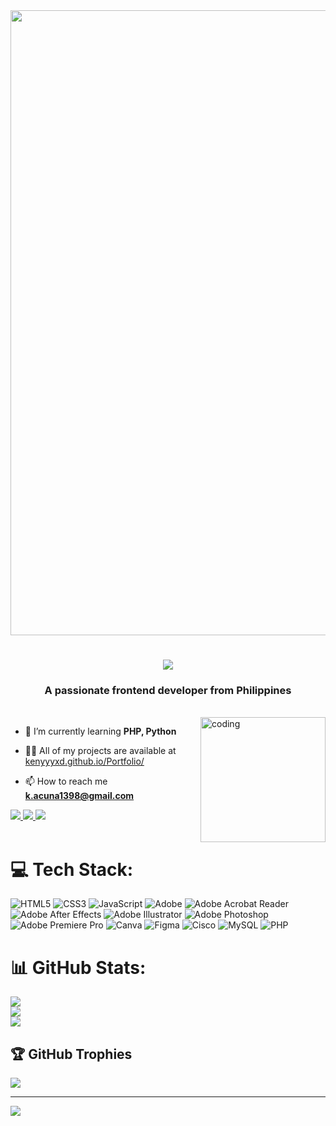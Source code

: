 <img width="1000" src="https://media3.giphy.com/media/v1.Y2lkPTc5MGI3NjExM3M2anVmYnYybzJhMDAxYmo3aWtpZXl3ejZoc2IxODg0ZHBydjVlbyZlcD12MV9pbnRlcm5hbF9naWZfYnlfaWQmY3Q9Zw/Wj7lNjMNDxSmc/giphy.webp">
<h1 align="center">
  <img src="https://readme-typing-svg.herokuapp.com/?font=Righteous&size=30&center=true&vCenter=true&width=500&height=70&duration=4000&lines=Hi+There!+👋;+I'm+Ken+Acuña!;" /></h1>
<h3 align="center">A passionate frontend developer from Philippines</h3></br>

<img align="right" alt="coding" width="200" src="https://media2.giphy.com/media/v1.Y2lkPTc5MGI3NjExdWh1emY1bHVpM2dsYTJoa2c5OW1vN3l2ajA3M3h3ZmJ0MXJxdmNmdSZlcD12MV9pbnRlcm5hbF9naWZfYnlfaWQmY3Q9Zw/elrFAUtV7ZOH7TSPhF/giphy.webp">

- 🌱 I’m currently learning **PHP, Python**

- 👨‍💻 All of my projects are available at [kenyyyxd.github.io/Portfolio/](kenyyyxd.github.io/Portfolio/)

- 📫 How to reach me **k.acuna1398@gmail.com**
<div align="left">
<a href="mailto:k.acuna1398@gmail.com">
<img src="https://img.shields.io/badge/Gmail-333333?style=for-the-badge&logo=gmail&logoColor=red"/>
</a> 
<a href="www.linkedin.com/in/kaacuna13">
<img src="https://img.shields.io/badge/Linkedin-0077b5?style=for-the-badge&logo=linkedin&logoColor=white" />
</a> 
  <a href="kenyyyxd.github.io/Portfolio/">
<img src="https://img.shields.io/badge/Portfolio-ff5722?style=for-the-badge&logo=todoist&logoColor=white" />
</a> 
</br></br>
</div>


# 💻 Tech Stack:
![HTML5](https://img.shields.io/badge/html5-%23E34F26.svg?style=for-the-badge&logo=html5&logoColor=white) ![CSS3](https://img.shields.io/badge/css3-%231572B6.svg?style=for-the-badge&logo=css3&logoColor=white) ![JavaScript](https://img.shields.io/badge/javascript-%23323330.svg?style=for-the-badge&logo=javascript&logoColor=%23F7DF1E) ![Adobe](https://img.shields.io/badge/adobe-%23FF0000.svg?style=for-the-badge&logo=adobe&logoColor=white) ![Adobe Acrobat Reader](https://img.shields.io/badge/Adobe%20Acrobat%20Reader-EC1C24.svg?style=for-the-badge&logo=Adobe%20Acrobat%20Reader&logoColor=white) ![Adobe After Effects](https://img.shields.io/badge/Adobe%20After%20Effects-9999FF.svg?style=for-the-badge&logo=Adobe%20After%20Effects&logoColor=white) ![Adobe Illustrator](https://img.shields.io/badge/adobe%20illustrator-%23FF9A00.svg?style=for-the-badge&logo=adobe%20illustrator&logoColor=white) ![Adobe Photoshop](https://img.shields.io/badge/adobe%20photoshop-%2331A8FF.svg?style=for-the-badge&logo=adobe%20photoshop&logoColor=white) ![Adobe Premiere Pro](https://img.shields.io/badge/Adobe%20Premiere%20Pro-9999FF.svg?style=for-the-badge&logo=Adobe%20Premiere%20Pro&logoColor=white) ![Canva](https://img.shields.io/badge/Canva-%2300C4CC.svg?style=for-the-badge&logo=Canva&logoColor=white) ![Figma](https://img.shields.io/badge/figma-%23F24E1E.svg?style=for-the-badge&logo=figma&logoColor=white) ![Cisco](https://img.shields.io/badge/cisco-%23049fd9.svg?style=for-the-badge&logo=cisco&logoColor=black) ![MySQL](https://img.shields.io/badge/mysql-4479A1.svg?style=for-the-badge&logo=mysql&logoColor=white) ![PHP](https://img.shields.io/badge/php-%23777BB4.svg?style=for-the-badge&logo=php&logoColor=white) 
# 📊 GitHub Stats:
![](https://github-readme-stats.vercel.app/api?username=Kenyyyxd&theme=nightowl&hide_border=false&include_all_commits=false&count_private=false)<br/>
![](https://github-readme-streak-stats.herokuapp.com/?user=Kenyyyxd&theme=nightowl&hide_border=false)<br/>
![](https://github-readme-stats.vercel.app/api/top-langs/?username=Kenyyyxd&theme=nightowl&hide_border=false&include_all_commits=false&count_private=false&layout=compact)

## 🏆 GitHub Trophies
![](https://github-profile-trophy.vercel.app/?username=Kenyyyxd&theme=tokyonight&no-frame=false&no-bg=false&margin-w=4)

---
[![](https://visitcount.itsvg.in/api?id=Kenyyyxd&icon=0&color=6)](https://visitcount.itsvg.in)

<!-- Proudly created with GPRM ( https://gprm.itsvg.in ) -->
